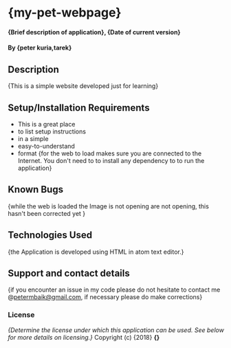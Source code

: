 # {my-pet-webpage}
#### {Brief description of application}, {Date of current version}
#### By **{peter kuria,tarek}**
## Description
{This is a simple website developed just for learning}
## Setup/Installation Requirements
* This is a great place
* to list setup instructions
* in a simple
* easy-to-understand
* format
{for the web to load makes sure you are connected to the Internet. You don't need to to install any dependency to to run the application}
## Known Bugs
{while the web is loaded the Image is not opening are not opening, this hasn't been corrected yet }
## Technologies Used
{the Application is developed using HTML in atom text editor.}
## Support and contact details
{if you encounter an issue in my code please do not hesitate to contact me @petermbaik@gmail.com, if necessary please do make corrections}
### License
*{Determine the license under which this application can be used.  See below for more details on licensing.}*
Copyright (c) {2018} **{}**

